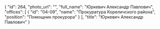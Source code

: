 {
    "id": 264,
    "photo_url": "",
    "full_name": "Юркевич Александр Павлович",
    "offices": [
        {
            "id": "04-09",
            "name": "Прокуратура Кореличского района",
            "position": "Помощник прокурора"
        }
    ],
    "title": "Юркевич Александр Павлович"
}